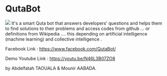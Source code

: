 


# QutaBot
![](https://lh5.googleusercontent.com/JA-e8LQeHLLSqeB-1Q1horlYl42p_k3TL5K7sNVKSjrAdcpnnOXdqVTo9PRcXVhwsxofu8ww6raX99q06M62=w1600-h745-rw)
It's a smart Quta bot that answers developers' questions and helps them to find solutions to their problems and access codes from github … or definitions from Wikipedia …. this depending on artificial intelligence (machine learning) and collective intelligence .       

Facebook Link : https://www.facebook.com/QutaBot/          

Demo Youtube Link : https://youtu.be/N46L3B07ZO8    


by Abdelfatah TAOUALA & Mounir AABADA.       
